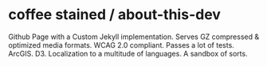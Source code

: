 # coffee stained / about-this-dev

Github Page with a Custom Jekyll implementation. Serves GZ compressed & optimized media formats. WCAG 2.0 compliant. Passes a lot of tests. ArcGIS. D3. Localization to a multitude of languages. A sandbox of sorts.

